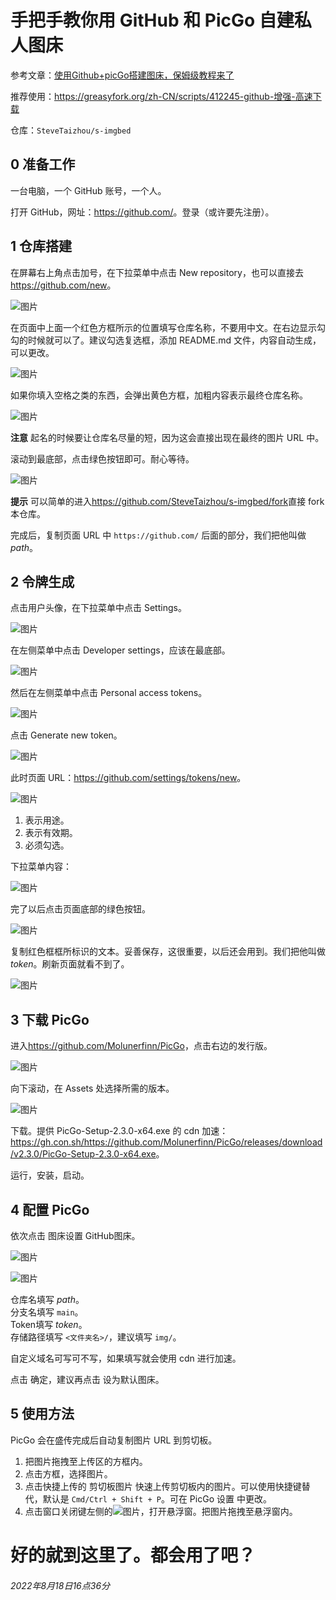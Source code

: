 # 手把手教你用 GitHub 和 PicGo 自建私人图床

参考文章：[使用Github+picGo搭建图床，保姆级教程来了](https://zhuanlan.zhihu.com/p/489236769 "知乎")

推荐使用：<https://greasyfork.org/zh-CN/scripts/412245-github-增强-高速下载>

仓库：`SteveTaizhou/s-imgbed`

## 0 准备工作

一台电脑，一个 GitHub 账号，一个人。

打开 GitHub，网址：<https://github.com/>。登录（或许要先注册）。

## 1 仓库搭建

在屏幕右上角点击加号，在下拉菜单中点击 New repository，也可以直接去<https://github.com/new>。

![图片](https://user-images.githubusercontent.com/85382878/185338583-ac38d05c-7bc5-436e-9e66-6adb47748c57.png)

在页面中上面一个红色方框所示的位置填写仓库名称，不要用中文。在右边显示勾勾的时候就可以了。建议勾选复选框，添加 README.md 文件，内容自动生成，可以更改。

![图片](https://user-images.githubusercontent.com/85382878/185338957-6b0dc1cd-81e4-4807-867d-369849f4cb8b.png)

如果你填入空格之类的东西，会弹出黄色方框，加粗内容表示最终仓库名称。

![图片](https://user-images.githubusercontent.com/85382878/185340002-9286bb8a-e7e2-442b-8566-bd8980950e6b.png)

**注意** 起名的时候要让仓库名尽量的短，因为这会直接出现在最终的图片 URL 中。

滚动到最底部，点击绿色按钮即可。耐心等待。

![图片](https://user-images.githubusercontent.com/85382878/185340479-af421674-281f-44b5-bb06-bd78ef18d935.png)

**提示** 可以简单的进入<https://github.com/SteveTaizhou/s-imgbed/fork>直接 fork 本仓库。

完成后，复制页面 URL 中 `https://github.com/` 后面的部分，我们把他叫做 _path_。

## 2 令牌生成

点击用户头像，在下拉菜单中点击 Settings。

![图片](https://user-images.githubusercontent.com/85382878/185341074-9f7b7b41-efd8-49a0-9dc6-b3b936daa8fa.png)

在左侧菜单中点击 Developer settings，应该在最底部。

![图片](https://user-images.githubusercontent.com/85382878/185341507-f5efc384-1bea-4492-9b3d-2bddb61aa727.png)

然后在左侧菜单中点击 Personal access tokens。

![图片](https://user-images.githubusercontent.com/85382878/185341803-8b63c7d0-c031-4f10-85be-2c972045a1da.png)

点击 Generate new token。

![图片](https://user-images.githubusercontent.com/85382878/185342051-cd13bfd5-8b3d-4b3f-aec4-01f50ae607e5.png)

此时页面 URL：<https://github.com/settings/tokens/new>。

![图片](https://user-images.githubusercontent.com/85382878/185343047-3ac3fc95-7175-44ef-b00a-bbaa3083ed23.png)

1. 表示用途。
2. 表示有效期。
3. 必须勾选。

下拉菜单内容：

![图片](https://user-images.githubusercontent.com/85382878/185343468-592549af-84dc-4ba9-9561-2721fcbba4ce.png)

完了以后点击页面底部的绿色按钮。

![图片](https://user-images.githubusercontent.com/85382878/185343710-a4d24e5a-69e9-4393-8c89-c26e795582be.png)

复制红色框框所标识的文本。妥善保存，这很重要，以后还会用到。我们把他叫做 _token_。刷新页面就看不到了。

![图片](https://user-images.githubusercontent.com/85382878/185344159-ed2af80c-0c6c-4e0a-87a8-453d74446a1a.png)

## 3 下载 PicGo

进入<https://github.com/Molunerfinn/PicGo>，点击右边的发行版。

![图片](https://user-images.githubusercontent.com/85382878/185344930-3c42b169-1e25-4213-b254-bee3b2e76c28.png)

向下滚动，在 Assets 处选择所需的版本。

![图片](https://user-images.githubusercontent.com/85382878/185345094-5a68e4f5-b0d7-4215-a284-62052fbce93e.png)

下载。提供 PicGo-Setup-2.3.0-x64.exe 的 cdn 加速：<https://gh.con.sh/https://github.com/Molunerfinn/PicGo/releases/download/v2.3.0/PicGo-Setup-2.3.0-x64.exe>。

运行，安装，启动。

## 4 配置 PicGo

依次点击 图床设置 GitHub图床。

![图片](https://user-images.githubusercontent.com/85382878/185346225-65ce0f3a-24c6-49ca-bd56-2d68cffa9556.png)

![图片](https://user-images.githubusercontent.com/85382878/185352064-5eb5eeed-459e-48a5-ba4e-0c0fe3d7144e.png)

仓库名填写 _path_。  
分支名填写 `main`。  
Token填写 _token_。  
存储路径填写 `<文件夹名>/`，建议填写 `img/`。

自定义域名可写可不写，如果填写就会使用 cdn 进行加速。

[//]: (推荐填写：`https://gcore.jsdelivr.net/gh/<path>@main`。)

点击 确定，建议再点击 设为默认图床。

## 5 使用方法

PicGo 会在盛传完成后自动复制图片 URL 到剪切板。

1. 把图片拖拽至上传区的方框内。
2. 点击方框，选择图片。
3. 点击快捷上传的 剪切板图片 快速上传剪切板内的图片。可以使用快捷键替代，默认是 `Cmd/Ctrl + Shift + P`。可在 PicGo 设置 中更改。
4. 点击窗口关闭键左侧的![图片](https://user-images.githubusercontent.com/85382878/185349867-3e37a820-3601-439a-a0f0-eb70e5be39de.png)，打开悬浮窗。把图片拖拽至悬浮窗内。

# 好的就到这里了。都会用了吧？

###### 2022年8月18日16点36分




